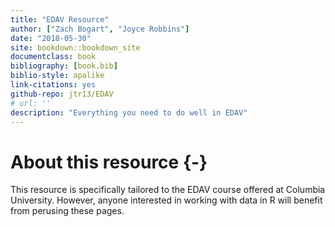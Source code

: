 ```yaml
--- 
title: "EDAV Resource"
author: ["Zach Bogart", "Joyce Robbins"]
date: "2018-05-30"
site: bookdown::bookdown_site
documentclass: book
bibliography: [book.bib]
biblio-style: apalike
link-citations: yes
github-repo: jtr13/EDAV
# url: ''
description: "Everything you need to do well in EDAV"
---
```


# About this resource {-}

This resource is specifically tailored to the EDAV course offered at Columbia University. However, anyone interested in working with data in R will benefit from perusing these pages.



